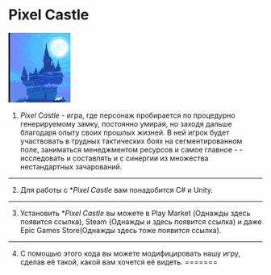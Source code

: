 # Pixel Castle

![Логотип](https://github.com/Smart-Rat/SmartRep/blob/main/Assets/Icons/PixelCastle.png?raw=true "Логотип игры(временный)")

1. *Pixel Castle* - игра, где персонаж пробирается по процедурно генерируемому замку, 
постоянно умирая, но заходя дальше благодаря опыту своих прошлых жизней. В ней 
игрок будет участвовать в трудных тактических боях на сегментированном поле, 
заниматься менеджментом ресурсов и самое главное - - исследовать и составлять и с 
синергии из множества нестандартных зачарований. 
***
2. Для работы с **Pixel Castle* вам понадобится C# и Unity.  
***
3. Установить **Pixel Castle* вы можете в Play Market (Однажды здесь появится ссылка), Steam (Однажды и здесь появится ссылка) и даже Epic Games Store(Однажды здесь тоже появится ссылка). 
***
4. С помощью этого кода вы можете модифицировать нашу игру, сделав её такой, какой вам хочется её видеть.
=======
 
